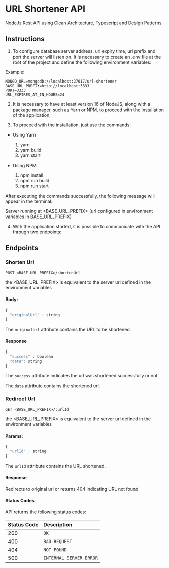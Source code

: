 # URL Shortener API

NodeJs Rest API using Clean Architecture, Typescript and Design Patterns


## Instructions

1.  To configure database server address, url expiry time, url prefix and port the server will listen on. It is necessary to create an .env file at the root of the project and define the following environment variables:

Example:

```env
MONGO_URL=mongodb://localhost:27017/url-shortener
BASE_URL_PREFIX=http://localhost:3333
PORT=3333
URL_EXPIRES_AT_IN_HOURS=24
```

2. It is necessary to have at least version 16 of NodeJS, along with a package manager, such as Yarn or NPM, to proceed with the installation of the application;

3. To proceed with the installation, just use the commands:

- Using Yarn
  1. yarn
  2. yarn build
  3. yarn start

- Using NPM
  1. npm install
  2. npm run build
  3. npm run start

After executing the commands successfully, the following message will appear in the terminal:

Server running at <BASE_URL_PREFIX> (url configured in environment variables in BASE_URL_PREFIX)

4. With the application started, it is possible to communicate with the API through two endpoints:

## Endpoints

### Shorten Url

```http
POST <BASE_URL_PREFIX>/shortenUrl
```

the <BASE_URL_PREFIX> is ​​equivalent to the server url defined in the environment variables

#### Body:

```javascript
{
  "originalUrl" : string
}
```

The `originalUrl` attribute contains the URL to be shortened.


#### Response

```javascript
{
  "success" : boolean
  "data": string
}
```

The `success` attribute indicates the url was shortened successfully or not.

The `data` attribute contains the shortened url.


### Redirect Url

```http
GET <BASE_URL_PREFIX>/:urlId
```

the <BASE_URL_PREFIX> is ​​equivalent to the server url defined in the environment variables

#### Params:

```javascript
{
  "urlId" : string
}
```

The `urlId` attribute contains the URL shortened.


#### Response

Redirects to original url or returns 404 indicating URL not found

#### Status Codes

API returns the following status codes:

| Status Code | Description |
| :--- | :--- |
| 200 | `OK` |
| 400 | `BAD REQUEST` |
| 404 | `NOT FOUND` |
| 500 | `INTERNAL SERVER ERROR` |